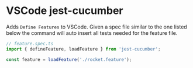 # VSCode jest-cucumber

Adds `Define Features` to VSCode.
Given a spec file similar to the one listed below the command will auto insert all tests needed for the feature file.

```ts
// feature.spec.ts
import { defineFeature, loadFeature } from 'jest-cucumber';

const feature = loadFeature('./rocket.feature');
```
